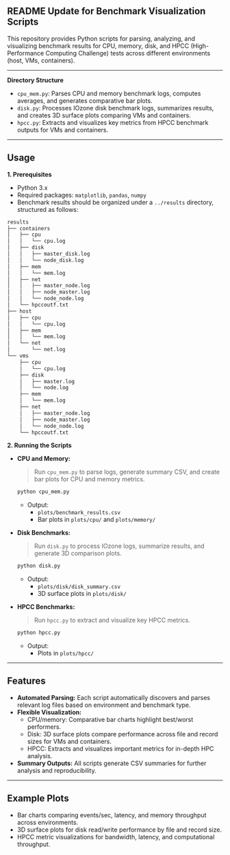 ## README Update for Benchmark Visualization Scripts

This repository provides Python scripts for parsing, analyzing, and visualizing benchmark results for CPU, memory, disk, and HPCC (High-Performance Computing Challenge) tests across different environments (host, VMs, containers).

---

**Directory Structure**

- `cpu_mem.py`: Parses CPU and memory benchmark logs, computes averages, and generates comparative bar plots.
- `disk.py`: Processes IOzone disk benchmark logs, summarizes results, and creates 3D surface plots comparing VMs and containers.
- `hpcc.py`: Extracts and visualizes key metrics from HPCC benchmark outputs for VMs and containers.

---

## Usage

**1. Prerequisites**

- Python 3.x
- Required packages: `matplotlib`, `pandas`, `numpy`
- Benchmark results should be organized under a `../results` directory, structured as follows:

```bash
results
├── containers
│   ├── cpu
│   │   └── cpu.log
│   ├── disk
│   │   ├── master_disk.log
│   │   └── node_disk.log
│   ├── mem
│   │   └── mem.log
│   ├── net
│   │   ├── master_node.log
│   │   ├── node_master.log
│   │   └── node_node.log
│   └── hpccoutf.txt
├── host
│   ├── cpu
│   │   └── cpu.log
│   ├── mem
│   │   └── mem.log
│   └── net
│       └── net.log
└── vms
    ├── cpu
    │   └── cpu.log
    ├── disk
    │   ├── master.log
    │   └── node.log
    ├── mem
    │   └── mem.log
    ├── net
    │   ├── master_node.log
    │   ├── node_master.log
    │   └── node_node.log
    └── hpccoutf.txt
```

**2. Running the Scripts**

- **CPU and Memory:**

  > Run `cpu_mem.py` to parse logs, generate summary CSV, and create bar plots for CPU and memory metrics.

  ```bash
  python cpu_mem.py
  ```

  - Output:
    - `plots/benchmark_results.csv`
    - Bar plots in `plots/cpu/` and `plots/memory/`

- **Disk Benchmarks:**

  > Run `disk.py` to process IOzone logs, summarize results, and generate 3D comparison plots.

  ```bash
  python disk.py
  ```

  - Output:
    - `plots/disk/disk_summary.csv`
    - 3D surface plots in `plots/disk/`

- **HPCC Benchmarks:**

  > Run `hpcc.py` to extract and visualize key HPCC metrics.

  ```bash
  python hpcc.py
  ```

  - Output:
    - Plots in `plots/hpcc/`

---

## Features

- **Automated Parsing:**
  Each script automatically discovers and parses relevant log files based on environment and benchmark type.
- **Flexible Visualization:**
  - CPU/memory: Comparative bar charts highlight best/worst performers.
  - Disk: 3D surface plots compare performance across file and record sizes for VMs and containers.
  - HPCC: Extracts and visualizes important metrics for in-depth HPC analysis.
- **Summary Outputs:**
  All scripts generate CSV summaries for further analysis and reproducibility.

---

## Example Plots

- Bar charts comparing events/sec, latency, and memory throughput across environments.
- 3D surface plots for disk read/write performance by file and record size.
- HPCC metric visualizations for bandwidth, latency, and computational throughput.
